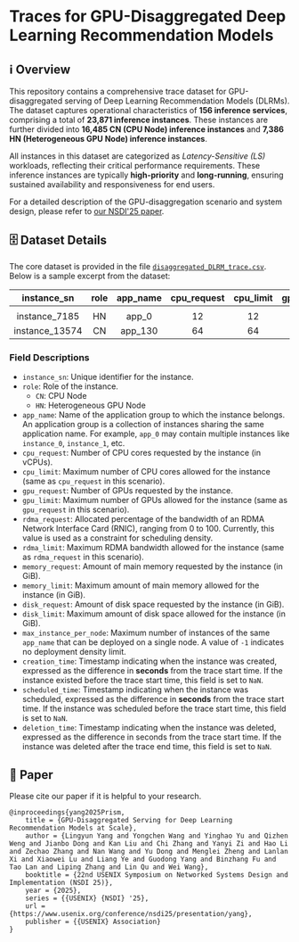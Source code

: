 # Traces for GPU-Disaggregated Deep Learning Recommendation Models

## ℹ️ Overview

This repository contains a comprehensive trace dataset for GPU-disaggregated serving of Deep Learning Recommendation Models (DLRMs).
The dataset captures operational characteristics of **156 inference services**, comprising a total of **23,871 inference instances**. 
These instances are further divided into **16,485 CN (CPU Node) inference instances** and **7,386 HN (Heterogeneous GPU Node) inference instances**.

All instances in this dataset are categorized as *Latency-Sensitive (LS)* workloads, reflecting their critical performance requirements. These inference instances are typically **high-priority** and **long-running**, ensuring sustained availability and responsiveness for end users.

For a detailed description of the GPU-disaggregation scenario and system design, please refer to [our NSDI'25 paper](https://www.usenix.org/conference/nsdi25/presentation/yang).

## 🗄️ Dataset Details

The core dataset is provided in the file [`disaggregated_DLRM_trace.csv`](./disaggregated_DLRM_trace.csv).
Below is a sample excerpt from the dataset:

|  instance_sn   | role | app_name | cpu_request | cpu_limit | gpu_request | gpu_limit | rdma_request | rdma_limit | memory_request | memory_limit | disk_request | disk_limit | max_instance_per_node | creation_time | scheduled_time | deletion_time |
| :------------: | :--: | :------: | :---------: | :-------: | :---------: | :-------: | :----------: | :--------: | :------------: | :----------: | :----------: | :--------: | :-------------------: | :-----------: | :------------: | :-----------: |
|                |      |          |             |           |             |           |              |            |                |              |              |            |                       |               |                |               |
| instance_7185  |  HN  |  app_0   |     12      |    12     |      1      |     1     |      25      |     25     |     120.0      |    120.0     |    680.0     |   800.0    |           8           |               |                |               |
| instance_13574 |  CN  | app_130  |     64      |    64     |      0      |     0     |      1       |     1      |     320.0      |    320.0     |    255.0     |   300.0    |          -1           |   1435629.0   |   1435629.0    |   1435760.0   |

### Field Descriptions

- `instance_sn`: Unique identifier for the instance.
- `role`: Role of the instance.
  - `CN`: CPU Node
  - `HN`: Heterogeneous GPU Node
- `app_name`: Name of the application group to which the instance belongs. An application group is a collection of instances sharing the same application name. For example, `app_0` may contain multiple instances like `instance_0`, `instance_1`, etc.
- `cpu_request`: Number of CPU cores requested by the instance (in vCPUs).
- `cpu_limit`: Maximum number of CPU cores allowed for the instance (same as `cpu_request` in this scenario).
- `gpu_request`: Number of GPUs requested by the instance.
- `gpu_limit`: Maximum number of GPUs allowed for the instance (same as `gpu_request` in this scenario).
- `rdma_request`: Allocated percentage of the bandwidth of an RDMA Network Interface Card (RNIC), ranging from 0 to 100. Currently, this value is used as a constraint for scheduling density.
- `rdma_limit`: Maximum RDMA bandwidth allowed for the instance (same as `rdma_request` in this scenario).
- `memory_request`: Amount of main memory requested by the instance (in GiB).
- `memory_limit`: Maximum amount of main memory allowed for the instance (in GiB).
- `disk_request`: Amount of disk space requested by the instance (in GiB).
- `disk_limit`: Maximum amount of disk space allowed for the instance (in GiB).
- `max_instance_per_node`: Maximum number of instances of the same `app_name` that can be deployed on a single node. A value of `-1` indicates no deployment density limit.
- `creation_time`: Timestamp indicating when the instance was created, expressed as the difference in **seconds** from the trace start time. If the instance existed before the trace start time, this field is set to `NaN`.
- `scheduled_time`: Timestamp indicating when the instance was scheduled, expressed as the difference in **seconds** from the trace start time. If the instance was scheduled before the trace start time, this field is set to `NaN`.
- `deletion_time`: Timestamp indicating when the instance was deleted, expressed as the difference in seconds from the trace start time. If the instance was deleted after the trace end time, this field is set to `NaN`.

## 📝 Paper

Please cite our paper if it is helpful to your research.

```
@inproceedings{yang2025Prism,
    title = {GPU-Disaggregated Serving for Deep Learning Recommendation Models at Scale},
    author = {Lingyun Yang and Yongchen Wang and Yinghao Yu and Qizhen Weng and Jianbo Dong and Kan Liu and Chi Zhang and Yanyi Zi and Hao Li and Zechao Zhang and Nan Wang and Yu Dong and Menglei Zheng and Lanlan Xi and Xiaowei Lu and Liang Ye and Guodong Yang and Binzhang Fu and Tao Lan and Liping Zhang and Lin Qu and Wei Wang},
    booktitle = {22nd USENIX Symposium on Networked Systems Design and Implementation (NSDI 25)},
    year = {2025},
    series = {{USENIX} {NSDI} '25},
    url = {https://www.usenix.org/conference/nsdi25/presentation/yang},
    publisher = {{USENIX} Association}
}
```
